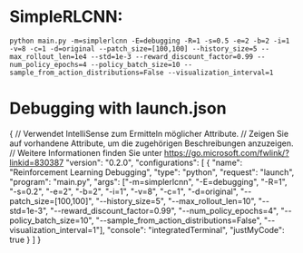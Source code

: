 # SimpleRLCNN:
`python main.py -m=simplerlcnn -E=debugging -R=1 -s=0.5 -e=2 -b=2 -i=1 -v=8 -c=1 -d=original --patch_size=[100,100] --history_size=5 --max_rollout_len=1e4 --std=1e-3 --reward_discount_factor=0.99 --num_policy_epochs=4 --policy_batch_size=10 --sample_from_action_distributions=False --visualization_interval=1`

# Debugging with launch.json
{
    // Verwendet IntelliSense zum Ermitteln möglicher Attribute.
    // Zeigen Sie auf vorhandene Attribute, um die zugehörigen Beschreibungen anzuzeigen.
    // Weitere Informationen finden Sie unter https://go.microsoft.com/fwlink/?linkid=830387
    "version": "0.2.0",
    "configurations": [
        {
            "name": "Reinforcement Learning Debugging",
            "type": "python",
            "request": "launch",
            "program": "main.py",
            "args": ["-m=simplerlcnn", "-E=debugging", "-R=1", "-s=0.2", "-e=2", "-b=2", "-i=1", "-v=8", "-c=1", "-d=original", "--patch_size=[100,100]", "--history_size=5", "--max_rollout_len=10", "--std=1e-3", "--reward_discount_factor=0.99", "--num_policy_epochs=4", "--policy_batch_size=10", "--sample_from_action_distributions=False", "--visualization_interval=1"],
            "console": "integratedTerminal",
            "justMyCode": true
        }
    ]
}